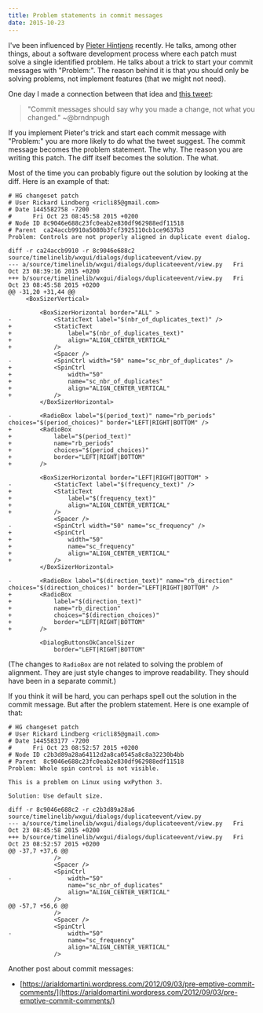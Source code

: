 ```yaml
---
title: Problem statements in commit messages
date: 2015-10-23
---
```


I've been influenced by [Pieter Hintjens](http://hintjens.com/) recently. He
talks, among other things, about a software development process where each
patch must solve a single identified problem. He talks about a trick to start
your commit messages with "Problem:". The reason behind it is that you should
only be solving problems, not implement features (that we might not need).

One day I made a connection between that idea and [this
tweet](https://twitter.com/scichelli/status/556154967002578944):

> "Commit messages should say why you made a change, not what you changed."
> ~@brndnpugh

If you implement Pieter's trick and start each commit message with "Problem:"
you are more likely to do what the tweet suggest. The commit message becomes
the problem statement. The why. The reason you are writing this patch. The
diff itself becomes the solution. The what.

Most of the time you can probably figure out the solution by looking at the
diff. Here is an example of that:

    # HG changeset patch
    # User Rickard Lindberg <ricli85@gmail.com>
    # Date 1445582758 -7200
    #      Fri Oct 23 08:45:58 2015 +0200
    # Node ID 8c9046e688c23fc0eab2e830df962988edf11518
    # Parent  ca24accb9910a5080b3fcf3925110cb1ce9637b3
    Problem: Controls are not properly aligned in duplicate event dialog.
    
    diff -r ca24accb9910 -r 8c9046e688c2 source/timelinelib/wxgui/dialogs/duplicateevent/view.py
    --- a/source/timelinelib/wxgui/dialogs/duplicateevent/view.py   Fri Oct 23 08:39:16 2015 +0200
    +++ b/source/timelinelib/wxgui/dialogs/duplicateevent/view.py   Fri Oct 23 08:45:58 2015 +0200
    @@ -31,20 +31,44 @@
         <BoxSizerVertical>
     
             <BoxSizerHorizontal border="ALL" >
    -            <StaticText label="$(nbr_of_duplicates_text)" />
    +            <StaticText
    +                label="$(nbr_of_duplicates_text)"
    +                align="ALIGN_CENTER_VERTICAL"
    +            />
                 <Spacer />
    -            <SpinCtrl width="50" name="sc_nbr_of_duplicates" />
    +            <SpinCtrl
    +                width="50"
    +                name="sc_nbr_of_duplicates"
    +                align="ALIGN_CENTER_VERTICAL"
    +            />
             </BoxSizerHorizontal>
     
    -        <RadioBox label="$(period_text)" name="rb_periods" choices="$(period_choices)" border="LEFT|RIGHT|BOTTOM" />
    +        <RadioBox
    +            label="$(period_text)"
    +            name="rb_periods"
    +            choices="$(period_choices)"
    +            border="LEFT|RIGHT|BOTTOM"
    +        />
     
             <BoxSizerHorizontal border="LEFT|RIGHT|BOTTOM" >
    -            <StaticText label="$(frequency_text)" />
    +            <StaticText
    +                label="$(frequency_text)"
    +                align="ALIGN_CENTER_VERTICAL"
    +            />
                 <Spacer />
    -            <SpinCtrl width="50" name="sc_frequency" />
    +            <SpinCtrl
    +                width="50"
    +                name="sc_frequency"
    +                align="ALIGN_CENTER_VERTICAL"
    +            />
             </BoxSizerHorizontal>
     
    -        <RadioBox label="$(direction_text)" name="rb_direction" choices="$(direction_choices)" border="LEFT|RIGHT|BOTTOM" />
    +        <RadioBox
    +            label="$(direction_text)"
    +            name="rb_direction"
    +            choices="$(direction_choices)"
    +            border="LEFT|RIGHT|BOTTOM"
    +        />
     
             <DialogButtonsOkCancelSizer
                 border="LEFT|RIGHT|BOTTOM"

(The changes to `RadioBox` are not related to solving the problem of alignment.
They are just style changes to improve readability. They should have been in a
separate commit.)

If you think it will be hard, you can perhaps spell out the solution in the
commit message. But after the problem statement. Here is one example of that:

    # HG changeset patch
    # User Rickard Lindberg <ricli85@gmail.com>
    # Date 1445583177 -7200
    #      Fri Oct 23 08:52:57 2015 +0200
    # Node ID c2b3d89a28a64112d2a8ca0545a8c8a32230b4bb
    # Parent  8c9046e688c23fc0eab2e830df962988edf11518
    Problem: Whole spin control is not visible.
    
    This is a problem on Linux using wxPython 3.
    
    Solution: Use default size.
    
    diff -r 8c9046e688c2 -r c2b3d89a28a6 source/timelinelib/wxgui/dialogs/duplicateevent/view.py
    --- a/source/timelinelib/wxgui/dialogs/duplicateevent/view.py   Fri Oct 23 08:45:58 2015 +0200
    +++ b/source/timelinelib/wxgui/dialogs/duplicateevent/view.py   Fri Oct 23 08:52:57 2015 +0200
    @@ -37,7 +37,6 @@
                 />
                 <Spacer />
                 <SpinCtrl
    -                width="50"
                     name="sc_nbr_of_duplicates"
                     align="ALIGN_CENTER_VERTICAL"
                 />
    @@ -57,7 +56,6 @@
                 />
                 <Spacer />
                 <SpinCtrl
    -                width="50"
                     name="sc_frequency"
                     align="ALIGN_CENTER_VERTICAL"
                 />


Another post about commit messages:

* [https://arialdomartini.wordpress.com/2012/09/03/pre-emptive-commit-comments/](https://arialdomartini.wordpress.com/2012/09/03/pre-emptive-commit-comments/)
